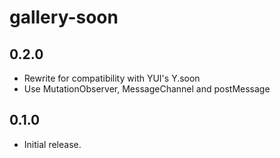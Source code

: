 gallery-soon
============

0.2.0
-----

* Rewrite for compatibility with YUI's Y.soon
* Use MutationObserver, MessageChannel and postMessage

0.1.0
-----

* Initial release.
